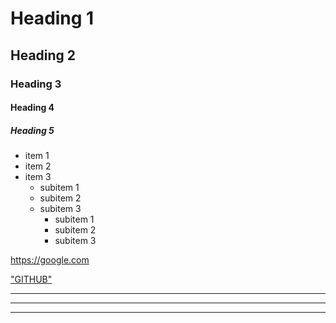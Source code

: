 # Heading 1
## Heading 2
### Heading 3
#### Heading 4
##### Heading 5

* item 1
* item 2
* item 3
    * subitem 1
    * subitem 2
    * subitem 3
        * subitem 1
        * subitem 2
        * subitem 3

https://google.com

["GITHUB"](https://github.com)

--- 
--- 
--- 
